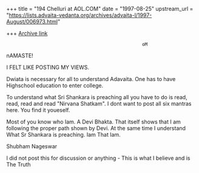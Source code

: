 +++
title = "194 Chelluri at AOL.COM"
date = "1997-08-25"
upstream_url = "https://lists.advaita-vedanta.org/archives/advaita-l/1997-August/006973.html"

+++
[Archive link](https://lists.advaita-vedanta.org/archives/advaita-l/1997-August/006973.html)

                                                      oM
nAMASTE!

I FELT LIKE POSTING MY VIEWS.

Dwiata is necessary for all to understand Adavaita.  One has to have
Highschool education to enter college.

To understand what Sri Shankara is preaching all you have to do is read,
read, read and read "Nirvana Shatkam".   I dont want to post all six mantras
here. You find it youeself.

Most of you know who Iam.  A Devi Bhakta.  That itself shows that I am
following the proper path shown by Devi.  At the same time I understand What
Sr Shankara is preaching.    Iam That Iam.

Shubham                                                   Nageswar

I did not post this for discussion or anything -  This is what I believe and
is The Truth

